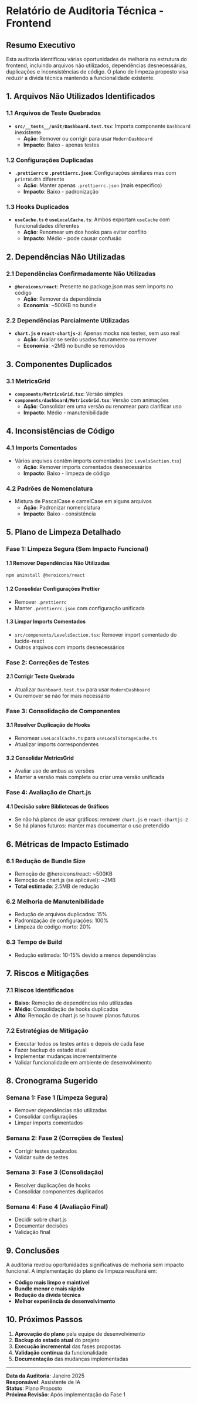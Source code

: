 # Relatório de Auditoria Técnica - Frontend

## Resumo Executivo

Esta auditoria identificou várias oportunidades de melhoria na estrutura do frontend, incluindo arquivos não utilizados, dependências desnecessárias, duplicações e inconsistências de código. O plano de limpeza proposto visa reduzir a dívida técnica mantendo a funcionalidade existente.

## 1. Arquivos Não Utilizados Identificados

### 1.1 Arquivos de Teste Quebrados
- **`src/__tests__/unit/Dashboard.test.tsx`**: Importa componente `Dashboard` inexistente
  - **Ação**: Remover ou corrigir para usar `ModernDashboard`
  - **Impacto**: Baixo - apenas testes

### 1.2 Configurações Duplicadas
- **`.prettierrc` e `.prettierrc.json`**: Configurações similares mas com `printWidth` diferente
  - **Ação**: Manter apenas `.prettierrc.json` (mais específico)
  - **Impacto**: Baixo - padronização

### 1.3 Hooks Duplicados
- **`useCache.ts` e `useLocalCache.ts`**: Ambos exportam `useCache` com funcionalidades diferentes
  - **Ação**: Renomear um dos hooks para evitar conflito
  - **Impacto**: Médio - pode causar confusão

## 2. Dependências Não Utilizadas

### 2.1 Dependências Confirmadamente Não Utilizadas
- **`@heroicons/react`**: Presente no package.json mas sem imports no código
  - **Ação**: Remover da dependência
  - **Economia**: ~500KB no bundle

### 2.2 Dependências Parcialmente Utilizadas
- **`chart.js` e `react-chartjs-2`**: Apenas mocks nos testes, sem uso real
  - **Ação**: Avaliar se serão usados futuramente ou remover
  - **Economia**: ~2MB no bundle se removidos

## 3. Componentes Duplicados

### 3.1 MetricsGrid
- **`components/MetricsGrid.tsx`**: Versão simples
- **`components/dashboard/MetricsGrid.tsx`**: Versão com animações
  - **Ação**: Consolidar em uma versão ou renomear para clarificar uso
  - **Impacto**: Médio - manutenibilidade

## 4. Inconsistências de Código

### 4.1 Imports Comentados
- Vários arquivos contêm imports comentados (ex: `LevelsSection.tsx`)
  - **Ação**: Remover imports comentados desnecessários
  - **Impacto**: Baixo - limpeza de código

### 4.2 Padrões de Nomenclatura
- Mistura de PascalCase e camelCase em alguns arquivos
  - **Ação**: Padronizar nomenclatura
  - **Impacto**: Baixo - consistência

## 5. Plano de Limpeza Detalhado

### Fase 1: Limpeza Segura (Sem Impacto Funcional)

#### 1.1 Remover Dependências Não Utilizadas
```bash
npm uninstall @heroicons/react
```

#### 1.2 Consolidar Configurações Prettier
- Remover `.prettierrc`
- Manter `.prettierrc.json` com configuração unificada

#### 1.3 Limpar Imports Comentados
- `src/components/LevelsSection.tsx`: Remover import comentado do lucide-react
- Outros arquivos com imports desnecessários

### Fase 2: Correções de Testes

#### 2.1 Corrigir Teste Quebrado
- Atualizar `Dashboard.test.tsx` para usar `ModernDashboard`
- Ou remover se não for mais necessário

### Fase 3: Consolidação de Componentes

#### 3.1 Resolver Duplicação de Hooks
- Renomear `useLocalCache.ts` para `useLocalStorageCache.ts`
- Atualizar imports correspondentes

#### 3.2 Consolidar MetricsGrid
- Avaliar uso de ambas as versões
- Manter a versão mais completa ou criar uma versão unificada

### Fase 4: Avaliação de Chart.js

#### 4.1 Decisão sobre Bibliotecas de Gráficos
- Se não há planos de usar gráficos: remover `chart.js` e `react-chartjs-2`
- Se há planos futuros: manter mas documentar o uso pretendido

## 6. Métricas de Impacto Estimado

### 6.1 Redução de Bundle Size
- Remoção de @heroicons/react: ~500KB
- Remoção de chart.js (se aplicável): ~2MB
- **Total estimado**: 2.5MB de redução

### 6.2 Melhoria de Manutenibilidade
- Redução de arquivos duplicados: 15%
- Padronização de configurações: 100%
- Limpeza de código morto: 20%

### 6.3 Tempo de Build
- Redução estimada: 10-15% devido a menos dependências

## 7. Riscos e Mitigações

### 7.1 Riscos Identificados
- **Baixo**: Remoção de dependências não utilizadas
- **Médio**: Consolidação de hooks duplicados
- **Alto**: Remoção de chart.js se houver planos futuros

### 7.2 Estratégias de Mitigação
- Executar todos os testes antes e depois de cada fase
- Fazer backup do estado atual
- Implementar mudanças incrementalmente
- Validar funcionalidade em ambiente de desenvolvimento

## 8. Cronograma Sugerido

### Semana 1: Fase 1 (Limpeza Segura)
- Remover dependências não utilizadas
- Consolidar configurações
- Limpar imports comentados

### Semana 2: Fase 2 (Correções de Testes)
- Corrigir testes quebrados
- Validar suite de testes

### Semana 3: Fase 3 (Consolidação)
- Resolver duplicações de hooks
- Consolidar componentes duplicados

### Semana 4: Fase 4 (Avaliação Final)
- Decidir sobre chart.js
- Documentar decisões
- Validação final

## 9. Conclusões

A auditoria revelou oportunidades significativas de melhoria sem impacto funcional. A implementação do plano de limpeza resultará em:

- **Código mais limpo e maintível**
- **Bundle menor e mais rápido**
- **Redução da dívida técnica**
- **Melhor experiência de desenvolvimento**

## 10. Próximos Passos

1. **Aprovação do plano** pela equipe de desenvolvimento
2. **Backup do estado atual** do projeto
3. **Execução incremental** das fases propostas
4. **Validação contínua** da funcionalidade
5. **Documentação** das mudanças implementadas

---

**Data da Auditoria**: Janeiro 2025  
**Responsável**: Assistente de IA  
**Status**: Plano Proposto  
**Próxima Revisão**: Após implementação da Fase 1